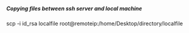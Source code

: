 ##### Copying files between ssh server and local machine
scp -i id_rsa localfile root@remoteip:/home/Desktop/directory/localfile
